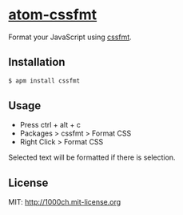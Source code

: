 # [atom-cssfmt](https://atom.io/packages/cssfmt)

Format your JavaScript using [cssfmt](https://github.com/morishitter/cssfmt).

## Installation

```bash
$ apm install cssfmt
```

## Usage

- Press ctrl + alt + c
- Packages > cssfmt > Format CSS
- Right Click > Format CSS

Selected text will be formatted if there is selection.

## License

MIT: http://1000ch.mit-license.org
